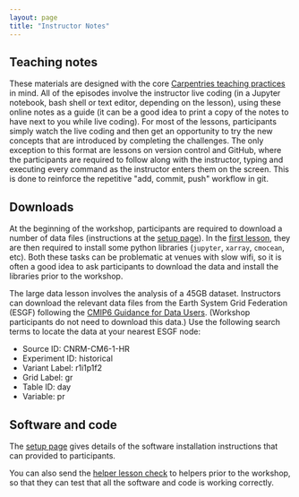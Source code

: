 ```yaml
---
layout: page
title: "Instructor Notes"
---
```


## Teaching notes

These materials are designed with the core [Carpentries teaching practices](https://carpentries.org/workshops/) in mind.
All of the episodes involve the instructor live coding
(in a Jupyter notebook, bash shell or text editor, depending on the lesson),
using these online notes as a guide
(it can be a good idea to print a copy of the notes to have next to you while live coding).
For most of the lessons, participants simply watch the live coding
and then get an opportunity to try the new concepts that are introduced by completing the challenges.
The only exception to this format are lessons on version control and GitHub,
where the participants are required to follow along with the instructor,
typing and executing every command as the instructor enters them on the screen.
This is done to reinforce the repetitive "add, commit, push" workflow in git.

## Downloads

At the beginning of the workshop,
participants are required to download a number of data files
(instructions at the [setup page](https://carpentrieslab.github.io/python-aos-lesson/setup.html)).
In the [first lesson](https://carpentrieslab.github.io/python-aos-lesson/01-conda/index.html),
they are then required to install some python libraries (`jupyter`, `xarray`, `cmocean`, etc).
Both these tasks can be problematic at venues with slow wifi,
so it is often a good idea to ask participants to download the data
and install the libraries prior to the workshop.

The large data lesson involves the analysis of a 45GB dataset.
Instructors can download the relevant data files from the
Earth System Grid Federation (ESGF) following the
[CMIP6 Guidance for Data Users](https://pcmdi.llnl.gov/CMIP6/Guide/dataUsers.html#3-accessing-model-output).
(Workshop participants do not need to download this data.)
Use the following search terms to locate the data at your nearest ESGF node:
- Source ID: CNRM-CM6-1-HR
- Experiment ID: historical
- Variant Label: r1i1p1f2
- Grid Label: gr
- Table ID: day
- Variable: pr

## Software and code

The [setup page](https://carpentrieslab.github.io/python-aos-lesson/setup.html)
gives details of the software installation instructions that can provided to participants.

You can also send the
[helper lesson check](https://github.com/carpentrieslab/python-aos-lesson/blob/gh-pages/helper_lesson_check.md)
to helpers prior to the workshop,
so that they can test that all the software and code is working correctly.

